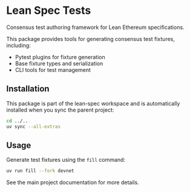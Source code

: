 # Lean Spec Tests

Consensus test authoring framework for Lean Ethereum specifications.

This package provides tools for generating consensus test fixtures, including:
- Pytest plugins for fixture generation
- Base fixture types and serialization
- CLI tools for test management

## Installation

This package is part of the lean-spec workspace and is automatically installed when you sync the parent project:

```bash
cd ../..
uv sync --all-extras
```

## Usage

Generate test fixtures using the `fill` command:

```bash
uv run fill --fork devnet
```

See the main project documentation for more details.
